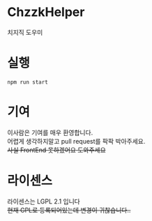 # ChzzkHelper
치지직 도우미

# 실행
```
npm run start
```

# 기여
이사람은 기여를 매우 환영합니다.  
어렵게 생각하지말고 pull request를 팍팍 박아주세요.  
~~사실 FrontEnd 못하겠어요 도와주세요~~

# 라이센스
라이센스는 LGPL 2.1 입니다  
~~현재 GPL로 등록되어있는데 변경이 귀찮습니다..~~